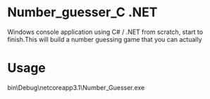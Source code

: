 # Number_guesser_C .NET

Windows console application using C# / .NET from scratch, start to finish.This will build a number guessing game that you can actually 

# Usage
bin\Debug\netcoreapp3.1\Number_Guesser.exe
